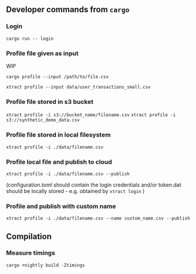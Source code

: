 ## Developer commands from `cargo`

### Login

`cargo run -- login`


### Profile file given as input
WIP

`cargo profile --input /path/to/file.csv`

`xtract profile --input data/user_transactions_small.csv`

### Profile file stored in s3 bucket

`xtract profile -i s3://bucket_name/filename.csv`
`xtract profile -i s3://synthetic_demo_data.csv`

### Profile file stored in  local filesystem

`xtract profile -i ./data/filename.csv`


### Profile local file and publish to cloud

`xtract profile -i ./data/filename.csv --publish`

(configuration.toml should contain the login credentials and/or token.dat should be locally stored - e.g. obtained by `xtract login` )


### Profile and publish with custom name

`xtract profile -i ./data/filename.csv --name custom_name.csv --publish`



## Compilation

### Measure timings

```
cargo +nightly build -Ztimings
```